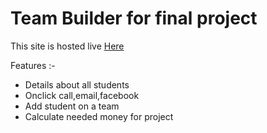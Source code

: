 <h1>Team Builder for final project</h1>

This site is hosted live <a href='https://superhero-team-suny.netlify.app/'> Here</a>

Features :-
<ul>
<li>Details about all students</li>
<li>Onclick call,email,facebook</li>
<li>Add student on a team</li>
<li>Calculate needed money for project</li>
</ul>
